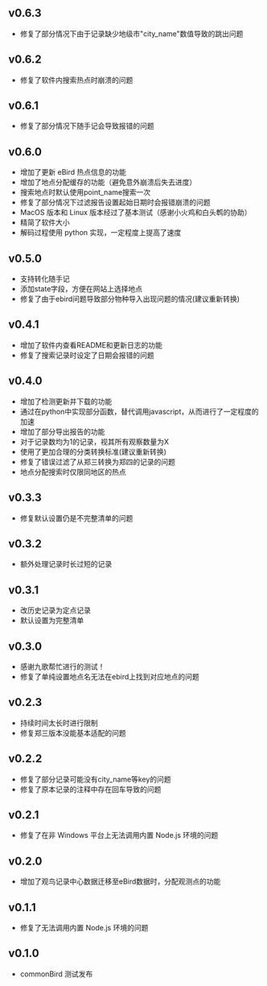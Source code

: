 ## v0.6.3
* 修复了部分情况下由于记录缺少地级市"city_name"数值导致的跳出问题

## v0.6.2
* 修复了软件内搜索热点时崩溃的问题

## v0.6.1
* 修复了部分情况下随手记会导致报错的问题

## v0.6.0
* 增加了更新 eBird 热点信息的功能
* 增加了地点分配缓存的功能（避免意外崩溃后失去进度）
* 搜索地点时默认使用point_name搜索一次
* 修复了部分情况下过滤报告设置起始日期时会报错崩溃的问题
* MacOS 版本和 Linux 版本经过了基本测试（感谢小火鸡和白头鹎的协助）
* 精简了软件大小
* 解码过程使用 python 实现，一定程度上提高了速度

## v0.5.0
* 支持转化随手记
* 添加state字段，方便在网站上选择地点
* 修复了由于ebird问题导致部分物种导入出现问题的情况(建议重新转换)

## v0.4.1
* 增加了软件内查看README和更新日志的功能
* 修复了搜索记录时设定了日期会报错的问题

## v0.4.0
* 增加了检测更新并下载的功能
* 通过在python中实现部分函数，替代调用javascript，从而进行了一定程度的加速
* 增加了部分导出报告的功能
* 对于记录数均为1的记录，视其所有观察数量为X
* 使用了更加合理的分类转换标准(建议重新转换)
* 修复了错误过滤了从郑三转换为郑四的记录的问题
* 地点分配搜索时仅限同地区的热点

## v0.3.3
* 修复默认设置仍是不完整清单的问题

## v0.3.2
* 额外处理记录时长过短的记录

## v0.3.1
* 改历史记录为定点记录
* 默认设置为完整清单

## v0.3.0
* 感谢九歌帮忙进行的测试！
* 修复了单纯设置地点名无法在ebird上找到对应地点的问题

## v0.2.3
* 持续时间太长时进行限制
* 修复郑三版本没能基本适配的问题

## v0.2.2
* 修复了部分记录可能没有city_name等key的问题
* 修复了原本记录的注释中存在回车导致的问题

## v0.2.1
* 修复了在非 Windows 平台上无法调用内置 Node.js 环境的问题

## v0.2.0
* 增加了观鸟记录中心数据迁移至eBird数据时，分配观测点的功能

## v0.1.1
* 修复了无法调用内置 Node.js 环境的问题

## v0.1.0
* commonBird 测试发布
